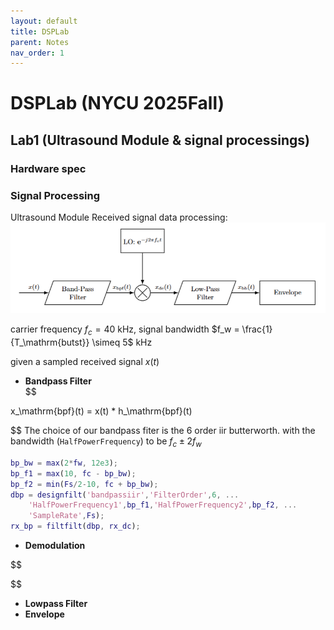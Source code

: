 ```yaml
---
layout: default
title: DSPLab 
parent: Notes
nav_order: 1 
---
```



# DSPLab (NYCU 2025Fall)

## Lab1 (Ultrasound Module & signal processings)

### Hardware spec

### Signal Processing

Ultrasound Module Received signal data processing:
![Alt text describing figure](/assets/img/block_diag_sigproc_flow.png)

carrier frequency $f_c=40$ kHz, signal bandwidth $f_w = \frac{1}{T_\mathrm{butst}} \simeq 5$ kHz

given a sampled received signal $x(t)$
- **Bandpass Filter**  
$$

x_\mathrm{bpf}(t) = x(t) * h_\mathrm{bpf}(t)

$$
The choice of our bandpass fiter is the $6$ order iir butterworth. 
with the bandwidth (```HalfPowerFrequency```) to be $f_c \pm 2f_w$ 
```matlab
bp_bw = max(2*fw, 12e3);            
bp_f1 = max(10, fc - bp_bw);           
bp_f2 = min(Fs/2-10, fc + bp_bw);      
dbp = designfilt('bandpassiir','FilterOrder',6, ...
    'HalfPowerFrequency1',bp_f1,'HalfPowerFrequency2',bp_f2, ...
    'SampleRate',Fs);
rx_bp = filtfilt(dbp, rx_dc);  
```

- **Demodulation**  

$$

$$

- **Lowpass Filter**
- **Envelope**  
